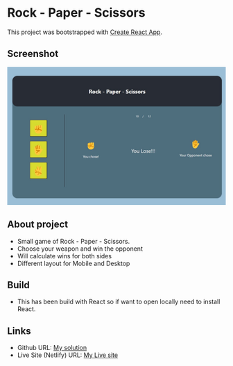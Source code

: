 # Rock - Paper - Scissors

This project was bootstrapped with [Create React App](https://github.com/facebook/create-react-app).

## Screenshot

![](./screenshot.jpg)

## About project

- Small game of Rock - Paper - Scissors.
- Choose your weapon and win the opponent
- Will calculate wins for both sides
- Different layout for Mobile and Desktop

## Build

- This has been build with React so if want to open locally need to install React.

## Links

- Github URL: [My solution](https://github.com/Jani-B/rock-paper-game)
- Live Site (Netlify) URL: [My Live site](https://handsgame.netlify.app/)
